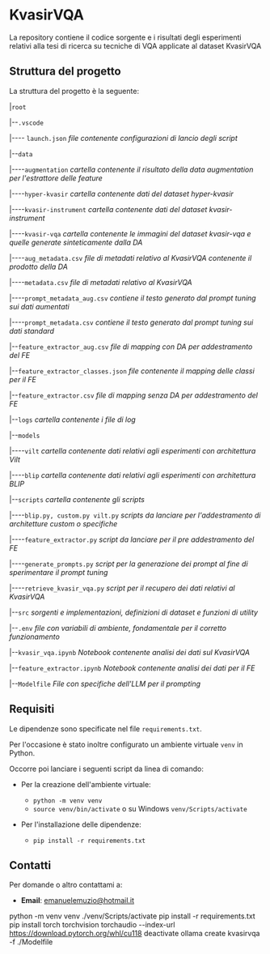 # KvasirVQA

La repository contiene il codice sorgente e i risultati degli esperimenti relativi alla tesi di ricerca su tecniche di VQA applicate al dataset KvasirVQA

## Struttura del progetto

La struttura del progetto è la seguente:

|```root```

|--```.vscode```

|---- ```launch.json``` _file contenente configurazioni di lancio degli script_

|--```data```

|----```augmentation``` _cartella contenente il risultato della data augmentation per l'estrattore delle feature_

|----```hyper-kvasir``` _cartella contenente dati del dataset hyper-kvasir_

|----```kvasir-instrument``` _cartella contenente dati del dataset kvasir-instrument_

|----```kvasir-vqa``` _cartella contenente le immagini del dataset kvasir-vqa e quelle generate sinteticamente dalla DA_

|----```aug_metadata.csv``` _file di metadati relativo al KvasirVQA contenente il prodotto della DA_

|----```metadata.csv``` _file di metadati relativo al KvasirVQA_

|----```prompt_metadata_aug.csv``` _contiene il testo generato dal prompt tuning sui dati aumentati_

|----```prompt_metadata.csv``` _contiene il testo generato dal prompt tuning sui dati standard_

|--```feature_extractor_aug.csv``` _file di mapping con DA per addestramento del FE_

|--```feature_extractor_classes.json``` _file contenente il mapping delle classi per il FE_

|--```feature_extractor.csv``` _file di mapping senza DA per addestramento del FE_

|--```logs``` _cartella contenente i file di log_

|--```models```

|----```vilt``` _cartella contenente dati relativi agli esperimenti con architettura Vilt_

|----```blip``` _cartella contenente dati relativi agli esperimenti con architettura BLIP_

|--```scripts``` _cartella contenente gli scripts_

|----```blip.py, custom.py vilt.py``` _scripts da lanciare per l'addestramento di architetture custom o specifiche_

|----```feature_extractor.py``` _script da lanciare per il pre addestramento del FE_

|----```generate_prompts.py``` _script per la generazione dei prompt al fine di sperimentare il prompt tuning_

|----```retrieve_kvasir_vqa.py``` _script per il recupero dei dati relativi al KvasirVQA_

|--```src``` _sorgenti e implementazioni, definizioni di dataset e funzioni di utility_

|--```.env``` _file con variabili di ambiente, fondamentale per il corretto funzionamento_

|--```kvasir_vqa.ipynb``` _Notebook contenente analisi dei dati sul KvasirVQA_

|--```feature_extractor.ipynb``` _Notebook contenente analisi dei dati per il FE_

|--```Modelfile``` _File con specifiche dell'LLM per il prompting_

## Requisiti

Le dipendenze sono specificate nel file ```requirements.txt```.

Per l'occasione è stato inoltre configurato un ambiente virtuale ```venv``` in Python.

Occorre poi lanciare i seguenti script da linea di comando:

- Per la creazione dell'ambiente virtuale:

    - ```python -m venv venv```
    - ```source venv/bin/activate``` o su Windows ```venv/Scripts/activate```

- Per l'installazione delle dipendenze:
    - ```pip install -r requirements.txt```

## Contatti

Per domande o altro contattami a:

- **Email**: emanuelemuzio@hotmail.it

python -m venv venv
./venv/Scripts/activate
pip install -r requirements.txt
pip install torch torchvision torchaudio --index-url https://download.pytorch.org/whl/cu118
deactivate
ollama create kvasirvqa -f ./Modelfile 